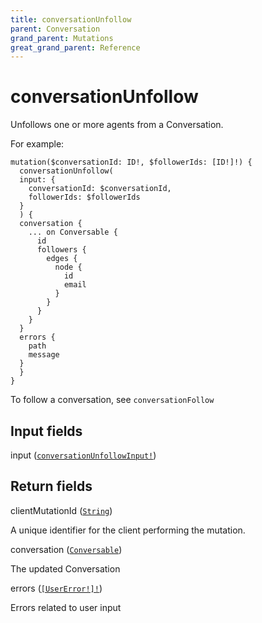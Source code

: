 ```yaml
---
title: conversationUnfollow
parent: Conversation
grand_parent: Mutations
great_grand_parent: Reference
---
```


# conversationUnfollow

Unfollows one or more agents from a Conversation.

For example:

```
mutation($conversationId: ID!, $followerIds: [ID!]!) {
  conversationUnfollow(
  input: {
    conversationId: $conversationId,
    followerIds: $followerIds
  }
  ) {
  conversation {
    ... on Conversable {
      id
      followers {
        edges {
          node {
            id
            email
          }
        }
      }
    }
  }
  errors {
    path
    message
  }
  }
}
```

To follow a conversation, see `conversationFollow`

## Input fields

<div class="field-entry ">
  <span id="input" class="field-name anchored">input (<code><a href="/docs/reference/input_object/conversation/conversation_unfollow_input">conversationUnfollowInput!</a></code>)</span>

  <div class="description-wrapper">

  </div>
</div>

## Return fields

<div class="field-entry ">
  <span id="client_mutation_id" class="field-name anchored">clientMutationId (<code><a href="/docs/reference/scalar/string">String</a></code>)</span>

  <div class="description-wrapper">
   <p>A unique identifier for the client performing the mutation.</p>

  </div>
</div>

<div class="field-entry ">
  <span id="conversation" class="field-name anchored">conversation (<code><a href="/docs/reference/interface/conversable">Conversable</a></code>)</span>

  <div class="description-wrapper">
   <p>The updated Conversation</p>

  </div>
</div>

<div class="field-entry ">
  <span id="errors" class="field-name anchored">errors (<code><a href="/docs/reference/object/user_error">[UserError!]!</a></code>)</span>

  <div class="description-wrapper">
   <p>Errors related to user input</p>

  </div>
</div>

